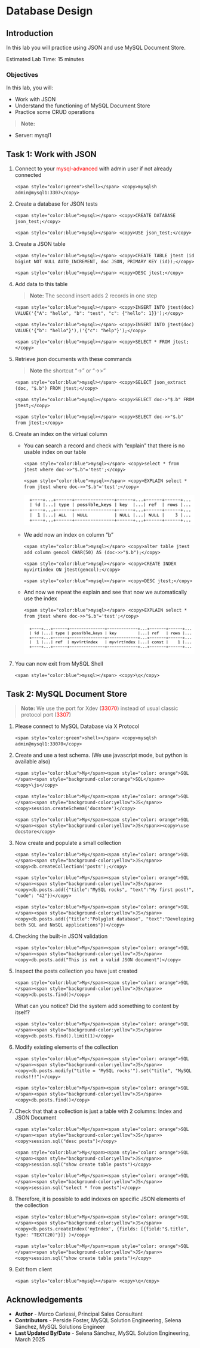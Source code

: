 # Database Design

## Introduction
In this lab you will practice using JSON and use MySQL Document Store.

Estimated Lab Time: 15 minutes

### Objectives
In this lab, you will:
* Work with JSON
* Understand the functioning of MySQL Document Store 
* Practice some CRUD operations

> **Note:** 
  * Server: mysql1


## Task 1: Work with JSON

1. Connect to your <span style="color:red">mysql-advanced</span> with admin user if not already connected

    ```
    <span style="color:green">shell></span> <copy>mysqlsh admin@mysql1:3307</copy>
    ```

2. Create a database for JSON tests

    ```
    <span style="color:blue">mysql></span> <copy>CREATE DATABASE json_test;</copy>
    ```

    ```
    <span style="color:blue">mysql></span> <copy>USE json_test;</copy>
    ```

3. Create a JSON table

    ```
    <span style="color:blue">mysql></span> <copy>CREATE TABLE jtest (id bigint NOT NULL AUTO_INCREMENT, doc JSON, PRIMARY KEY (id));</copy>
    ```

    ```
    <span style="color:blue">mysql></span> <copy>DESC jtest;</copy>
    ```

4. Add data to this table 

    > **Note:** The second insert adds 2 records in one step

    ```
    <span style="color:blue">mysql></span> <copy>INSERT INTO jtest(doc) VALUE('{"A": "hello", "b": "test", "c": {"hello": 1}}');</copy>
    ```

    ```
    <span style="color:blue">mysql></span> <copy>INSERT INTO jtest(doc) VALUE('{"b": "hello"}'),('{"c": "help"}');</copy>
    ```

    ```
    <span style="color:blue">mysql></span> <copy>SELECT * FROM jtest;</copy>
    ```

5. Retrieve json documents with these commands 

    > **Note** the shortcut “->” or “->>”


    ```
    <span style="color:blue">mysql></span> <copy>SELECT json_extract (doc, "$.b") FROM jtest;</copy>
    ```
    ```
    <span style="color:blue">mysql></span> <copy>SELECT doc->"$.b" FROM jtest;</copy>
    ```
    ```
    <span style="color:blue">mysql></span> <copy>SELECT doc->>"$.b" from jtest;</copy>
    ```

6.  Create an index on the virtual column

    * You can search a record and check with “explain” that there is no usable index on our table
        ```
        <span style="color:blue">mysql></span> <copy>select * from jtest where doc->>"$.b"='test';</copy>
        ```
        ```
        <span style="color:blue">mysql></span> <copy>EXPLAIN select * from jtest where doc->>"$.b"='test';</copy>
        ```
        ![MYSQLEE](images/explain-jtest-query.png "explain query")

    * We add now an index on column “b”
    
        ```
        <span style="color:blue">mysql></span> <copy>alter table jtest add column gencol CHAR(50) AS (doc->>"$.b");</copy>
        ```
        ```
        <span style="color:blue">mysql></span> <copy>CREATE INDEX myvirtindex ON jtest(gencol);</copy>
        ```
        ```
        <span style="color:blue">mysql></span> <copy>DESC jtest;</copy>
        ```

    * And now we repeat the explain and see that now we automatically use the index

        ```
        <span style="color:blue">mysql></span> <copy>EXPLAIN select * from jtest where doc->>"$.b"='test';</copy>
        ```
        ![MYSQLEE](images/explain-jtest-query-with-index.png "explain jtest query with index")

7.  You can now exit from MySQL Shell

    ```
    <span style="color:blue">mysql></span> <copy>\q</copy>
    ```


## Task 2: MySQL Document Store
> **Note:** We use the port for Xdev (<span style="color:red">33070</span>) instead of usual classic protocol port (<span style="color:red">3307</span>)


1. Please connect to MySQL Database via X Protocol

    ```
    <span style="color:green">shell></span> <copy>mysqlsh admin@mysql1:33070</copy>
    ```

2. Create and use a test schema. 
    (We use javascript mode, but python is available also)

    ```
    <span style="color:blue">My</span><span style="color: orange">SQL </span><span style="background-color:orange">SQL</span>><copy>\js</copy>
    ```
    ```
    <span style="color:blue">My</span><span style="color: orange">SQL </span><span style="background-color:yellow">JS</span>><copy>session.createSchema('docstore')</copy>
    ```
    ```
    <span style="color:blue">My</span><span style="color: orange">SQL </span><span style="background-color:yellow">JS</span>><copy>\use docstore</copy>
    ```

3. Now create and populate a small collection

    ```
    <span style="color:blue">My</span><span style="color: orange">SQL </span><span style="background-color:yellow">JS</span>><copy>db.createCollection('posts');</copy>
    ```

    ```
    <span style="color:blue">My</span><span style="color: orange">SQL </span><span style="background-color:yellow">JS</span>><copy>db.posts.add({"title":"MySQL rocks", "text":"My first post!", "code": "42"})</copy>
    ```

    ```
    <span style="color:blue">My</span><span style="color: orange">SQL </span><span style="background-color:yellow">JS</span>><copy>db.posts.add({"title":"Polyglot database", "text":"Developing both SQL and NoSQL applications"})</copy>
    ```

4. Checking the built-in JSON validation
    ```
    <span style="color:blue">My</span><span style="color: orange">SQL </span><span style="background-color:yellow">JS</span>><copy>db.posts.add("This is not a valid JSON document")</copy>
    ```

5. Inspect the posts collection you have just created
    ```
    <span style="color:blue">My</span><span style="color: orange">SQL </span><span style="background-color:yellow">JS</span>><copy>db.posts.find()</copy>
    ```

    What can you notice? Did the system add something to content by itself?

    ```
    <span style="color:blue">My</span><span style="color: orange">SQL </span><span style="background-color:yellow">JS</span>><copy>db.posts.find().limit(1)</copy>
    ```

6. Modify existing elements of the collection
    ```
    <span style="color:blue">My</span><span style="color: orange">SQL </span><span style="background-color:yellow">JS</span>><copy>db.posts.modify("title = 'MySQL rocks'").set("title", "MySQL  rocks!!!")</copy>
    ```
    ```
    <span style="color:blue">My</span><span style="color: orange">SQL </span><span style="background-color:yellow">JS</span>><copy>db.posts.find()</copy>
    ```

7. Check that that a collection is just a table with 2 columns: Index and JSON Document
    ```
    <span style="color:blue">My</span><span style="color: orange">SQL </span><span style="background-color:yellow">JS</span>><copy>session.sql("desc posts")</copy>
    ```
    ```
    <span style="color:blue">My</span><span style="color: orange">SQL </span><span style="background-color:yellow">JS</span>><copy>session.sql("show create table posts")</copy>
    ```
    ```
    <span style="color:blue">My</span><span style="color: orange">SQL </span><span style="background-color:yellow">JS</span>><copy>session.sql("select * from posts")</copy>
    ```

8. Therefore, it is possible to add indexes on specific JSON elements of the collection
    ```
    <span style="color:blue">My</span><span style="color: orange">SQL </span><span style="background-color:yellow">JS</span>><copy>db.posts.createIndex('myIndex', {fields: [{field:"$.title", type: "TEXT(20)"}]} )</copy>
    ```
    ```
    <span style="color:blue">My</span><span style="color: orange">SQL </span><span style="background-color:yellow">JS</span>><copy>session.sql("show create table posts")</copy>
    ```

9. Exit from client

    ```
    <span style="color:blue">mysql></span> <copy>\q</copy>
    ```

## Acknowledgements
* **Author** - Marco Carlessi, Principal Sales Consultant
* **Contributors** -  Perside Foster, MySQL Solution Engineering, Selena Sánchez, MySQL Solutions Engineer
* **Last Updated By/Date** - Selena Sánchez, MySQL Solution Engineering, March 2025
